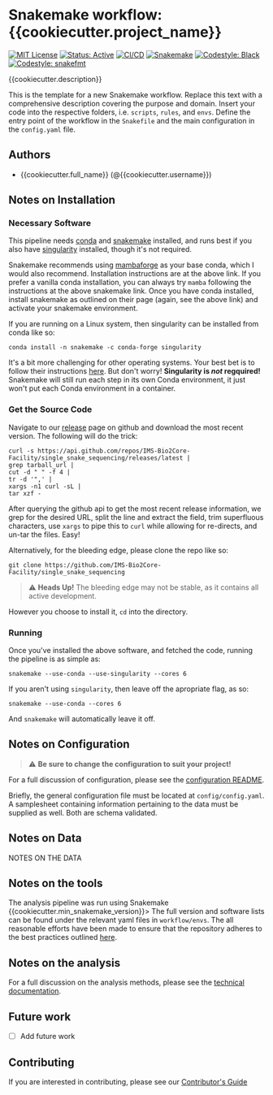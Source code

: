 # Snakemake workflow: {{cookiecutter.project_name}}

[![MIT License](https://img.shields.io/badge/License-MIT-blue.svg)](https://opensource.org/licenses/MIT)
[![Status: Active](https://www.repostatus.org/badges/latest/active.svg)](https://www.repostatus.org/#active)
[![CI/CD](https://github.com/{{cookiecutter.username}}/{{cookiecutter.repo_name}}/actions/workflows/cicd.yaml/badge.svg)](https://github.com/{{cookiecutter.username}}/{{cookiecutter.repo_name}}/actions/workflows/cicd.yaml)
[![Snakemake](https://img.shields.io/badge/snakemake-≥{{cookiecutter.min_snakemake_version}}-brightgreen.svg)](https://snakemake.bitbucket.io)
[![Codestyle: Black](https://img.shields.io/badge/code%20style-black-000000.svg)](https://github.com/psf/black)
[![Codestyle: snakefmt](https://img.shields.io/badge/code%20style-snakefmt-000000.svg)](https://github.com/snakemake/snakefmt)

{{cookiecutter.description}}

This is the template for a new Snakemake workflow.
Replace this text with a comprehensive description covering the purpose and domain.
Insert your code into the respective folders, i.e. `scripts`, `rules`, and `envs`.
Define the entry point of the workflow in the `Snakefile` and the main configuration in the `config.yaml` file.

## Authors

* {{cookiecutter.full_name}} (@{{cookiecutter.username}})

## Notes on Installation

### Necessary Software

This pipeline needs [conda][conda]
and [snakemake][sm]
installed,
and runs best if you also have [singularity][sing]
installed,
though it's not required.

Snakemake recommends using [mambaforge][mambaforge]
as your base conda,
which I would also recommend.
Installation instructions are at the above link.
If you prefer a vanilla conda installation,
you can always try `mamba` following the instructions at the above snakemake link.
Once you have conda installed,
install snakemake as outlined on their page
(again, see the above link)
and activate your snakemake environment.

If you are running on a Linux system,
then singularity can be installed from conda like so:

```shell
conda install -n snakemake -c conda-forge singularity
```

It's a bit more challenging for other operating systems.
Your best bet is to follow their instructions
[here][sing_install].
But don't worry!
**Singularity is _not_ regquired!**
Snakemake will still run each step in its own Conda environment,
it just won't put each Conda environment in a container.

### Get the Source Code

Navigate to our [release][releases]
page on github and download the most recent version.
The following will do the trick:

```shell
curl -s https://api.github.com/repos/IMS-Bio2Core-Facility/single_snake_sequencing/releases/latest |
grep tarball_url |
cut -d " " -f 4 |
tr -d '",' |
xargs -n1 curl -sL |
tar xzf -
```

After querying the github api to get the most recent release information,
we grep for the desired URL,
split the line and extract the field,
trim superfluous characters,
use `xargs` to pipe this to `curl` while allowing for re-directs,
and un-tar the files.
Easy!

Alternatively,
for the bleeding edge,
please clone the repo like so:

```shell
git clone https://github.com/IMS-Bio2Core-Facility/single_snake_sequencing
```

> :warning: **Heads Up!**
> The bleeding edge may not be stable,
> as it contains all active development.

However you choose to install it,
`cd` into the directory.

### Running

Once you've installed the above software,
and fetched the code,
running the pipeline is as simple as:

```shell
snakemake --use-conda --use-singularity --cores 6
```

If you aren't using `singularity`,
then leave off the apropriate flag, as so:

```shell
snakemake --use-conda --cores 6
```

And `snakemake` will automatically leave it off.

## Notes on Configuration

> :warning:  **Be sure to change the configuration to suit your project!**

For a full discussion of configuration,
please see the [configuration README](config/README.md).

Briefly,
the general configuration file must be located at `config/config.yaml`.
A samplesheet containing information pertaining to the data must be supplied as well.
Both are schema validated.

## Notes on Data

NOTES ON THE DATA

## Notes on the tools

The analysis pipeline was run using Snakemake {{cookiecutter.min_snakemake_version}}>
The full version and software lists can be found under the relevant yaml files in `workflow/envs`.
The all reasonable efforts have been made to ensure that the repository adheres to the best practices
outlined [here](https://snakemake.readthedocs.io/en/stable/snakefiles/deployment.html).

## Notes on the analysis

For a full discussion on the analysis methods,
please see the [technical documentation](workflow/documentation.md).

## Future work

- [ ] Add future work

## Contributing

If you are interested in contributing,
please see our [Contributor's Guide](./CONTRIBUTING.md)

[sm]: https://snakemake.readthedocs.io/en/stable/index.html "Snakemake"
[conda]: https://docs.conda.io/en/latest/ "Conda"
[sing]: https://sylabs.io/singularity/ "Singularity"
[mambaforge]: https://github.com/conda-forge/miniforge#mambaforge "Mambaforge"
[sing_install]: https://sylabs.io/guides/3.8/admin-guide/installation.html#installation-on-windows-or-mac "Singularity Install"
[releases]: https://github.com/IMS-Bio2Core-Facility/single_snake_sequencing/releases "Releases"
